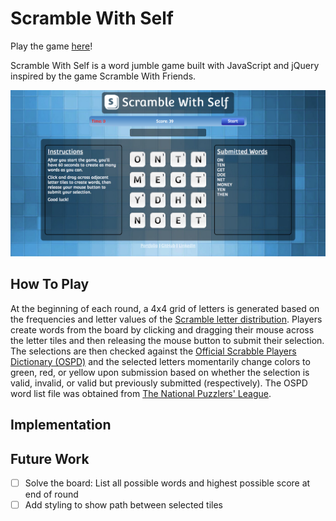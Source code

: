 # Scramble With Self

Play the game [here][scramble-with-self]!

[scramble-with-self]: http://www.tamjeffrey.com/scramble-with-self

Scramble With Self is a word jumble game built with JavaScript and jQuery inspired by the game Scramble With Friends.

![game](./screenshots/game.png)

## How To Play

At the beginning of each round, a 4x4 grid of letters is generated based on the frequencies and letter values of the [Scramble letter distribution][scramble-letter-dist]. Players create words from the board by clicking and dragging their mouse across the letter tiles and then releasing the mouse button to submit their selection. The selections are then checked against the [Official Scrabble Players Dictionary (OSPD)][ospd] and the selected letters momentarily change colors to green, red, or yellow upon submission based on whether the selection is valid, invalid, or valid but previously submitted (respectively). The OSPD word list file was obtained from [The National Puzzlers' League][ospd-word-list].

[scramble-letter-dist]: https://en.wikipedia.org/wiki/Scrabble_letter_distributions
[ospd]: https://en.wikipedia.org/wiki/Official_Scrabble_Players_Dictionary
[ospd-word-list]: http://www.puzzlers.org/dokuwiki/doku.php?id=solving%3awordlists%3aabout%3astart

## Implementation

## Future Work
- [ ] Solve the board: List all possible words and highest possible score at end of round
- [ ] Add styling to show path between selected tiles
